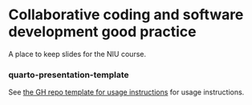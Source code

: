 # Collaborative coding and software development good practice

A place to keep slides for the NIU course.

### quarto-presentation-template

See [the GH repo template for usage instructions](https://github.com/neuroinformatics-unit/quarto-presentation-template/README.md) for usage instructions.
